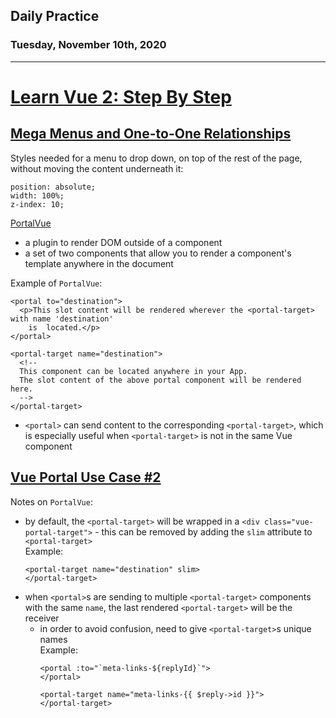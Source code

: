 ## Daily Practice
### Tuesday, November 10th, 2020
---


# [Learn Vue 2: Step By Step](https://laracasts.com/series/learn-vue-2-step-by-step)


## [Mega Menus and One-to-One Relationships](https://laracasts.com/series/learn-vue-2-step-by-step/episodes/37)

Styles needed for a menu to drop down, on top of the rest of the page, without moving the content underneath it:
```
position: absolute;
width: 100%;
z-index: 10;
```

[PortalVue](https://github.com/LinusBorg/portal-vue)  
- a plugin to render DOM outside of a component
- a set of two components that allow you to render a component's template anywhere in the document

Example of `PortalVue`:
```
<portal to="destination">
  <p>This slot content will be rendered wherever the <portal-target> with name 'destination'
    is  located.</p>
</portal>

<portal-target name="destination">
  <!--
  This component can be located anywhere in your App.
  The slot content of the above portal component will be rendered here.
  -->
</portal-target>
```
- `<portal>` can send content to the corresponding `<portal-target>`, which is especially useful when `<portal-target>` is not in the same Vue component



## [Vue Portal Use Case #2](https://laracasts.com/series/learn-vue-2-step-by-step/episodes/37)

Notes on `PortalVue`:
- by default, the `<portal-target>` will be wrapped in a `<div class="vue-portal-target">` - this can be removed by adding the `slim` attribute to `<portal-target>`  
    Example:
    ```
    <portal-target name="destination" slim>
    </portal-target>
    ```
- when `<portal>`s are sending to multiple `<portal-target>` components with the same `name`, the last rendered `<portal-target>` will be the receiver
   * in order to avoid confusion, need to give `<portal-target>`s unique names  
        Example:
        ```
        <portal :to="`meta-links-${replyId}`">
        </portal>

        <portal-target name="meta-links-{{ $reply->id }}">
        </portal-target>
        ```
